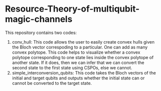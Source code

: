 # Resource-Theory-of-multiqubit-magic-channels

This repository contains two codes:
1. conv_hull: This code allows the user to easily create convex hulls given the Bloch vector correspoding to a particular. One can add as many convex polytope. This code helps to visualize whether a convex polytope corresponding to one state lies inside the convex polytope of another state. If it does, then we can infer that we can convert the second state to the first state using CSPOs, else we cannot.
2.  simple_interconversion_qubits: This code takes the Bloch vectors of the initial and target qubits and outputs whether the initial state can or cannot be converted to the target state.
